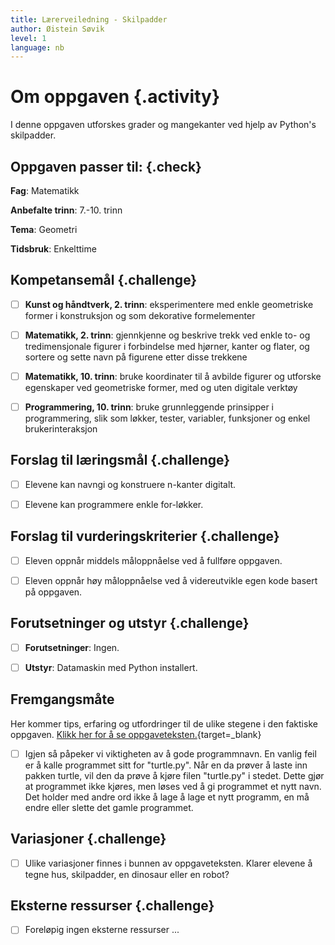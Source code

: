 ```yaml
---
title: Lærerveiledning - Skilpadder
author: Øistein Søvik
level: 1
language: nb
---
```



# Om oppgaven {.activity}

I denne oppgaven utforskes grader og mangekanter ved hjelp av Python's
skilpadder.

## Oppgaven passer til: {.check}

 __Fag__: Matematikk

 __Anbefalte trinn__: 7.-10. trinn

 __Tema__: Geometri 

 __Tidsbruk__: Enkelttime

## Kompetansemål {.challenge}

- [ ] __Kunst og håndtverk, 2. trinn__: eksperimentere med enkle geometriske
       former i konstruksjon og som dekorative formelementer

- [ ] __Matematikk, 2. trinn__: gjennkjenne og beskrive trekk ved enkle to- og
       tredimensjonale figurer i forbindelse med hjørner, kanter og flater, og
       sortere og sette navn på figurene etter disse trekkene

- [ ] __Matematikk, 10. trinn__: bruke koordinater til å avbilde figurer og
       utforske egenskaper ved geometriske former, med og uten digitale verktøy

- [ ] __Programmering, 10. trinn__: bruke grunnleggende prinsipper i
       programmering, slik som løkker, tester, variabler, funksjoner og enkel
       brukerinteraksjon

## Forslag til læringsmål {.challenge}

- [ ] Elevene kan navngi og konstruere n-kanter digitalt.  

- [ ] Elevene kan programmere enkle for-løkker.

## Forslag til vurderingskriterier {.challenge}

- [ ] Eleven oppnår middels måloppnåelse ved å fullføre oppgaven.

- [ ] Eleven oppnår høy måloppnåelse ved å videreutvikle egen kode basert på
       oppgaven.

## Forutsetninger og utstyr {.challenge}

- [ ]  __Forutsetninger__: Ingen.

- [ ]  __Utstyr__: Datamaskin med Python installert.

## Fremgangsmåte

 Her kommer tips, erfaring og utfordringer til de ulike stegene i den faktiske
 oppgaven. [Klikk her for å se
 oppgaveteksten.](../skilpadder/skilpadder.html){target=_blank}

- [ ] Igjen så påpeker vi viktigheten av å gode programmnavn. En vanlig feil er
      å kalle programmet sitt for "turtle.py". Når en da prøver å laste inn
      pakken turtle, vil den da prøve å kjøre filen "turtle.py" i stedet. Dette
      gjør at programmet ikke kjøres, men løses ved å gi programmet et nytt
      navn. Det holder med andre ord ikke å lage å lage et nytt programm, en må
      endre eller slette det gamle programmet.

## Variasjoner {.challenge}

- [ ] Ulike variasjoner finnes i bunnen av oppgaveteksten. Klarer elevene å
       tegne hus, skilpadder, en dinosaur eller en robot?

## Eksterne ressurser {.challenge}

- [ ] Foreløpig ingen eksterne ressurser ...

